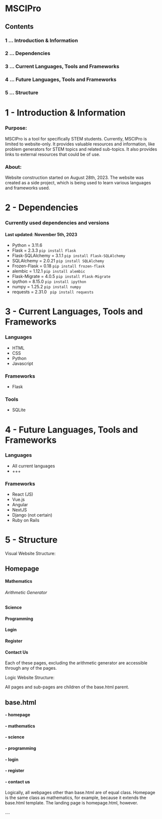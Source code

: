 # MSCIPro

## Contents
### 1 ... Introduction & Information
### 2 ... Dependencies
### 3 ... Current Languages, Tools and Frameworks
### 4 ... Future Languages, Tools and Frameworks
### 5 ... Structure

# 1 - **Introduction & Information**

### Purpose:
MSCIPro is a tool for specifically STEM students. Currently, MSCIPro is limited to website-only.
It provides valuable resources and information, like problem generators for STEM topics and related sub-topics.
It also provides links to external resources that could be of use.

### About:

Website construction started on August 28th, 2023. The website was created as a side project, which is being used to learn various languages and frameworks used.

# 2 - Dependencies 

### Currently used dependencies and versions

#### Last updated: **November 5th, 2023**

- Python = 3.11.6 
- Flask = 2.3.3 ``` pip install Flask ```
- Flask-SQLAlchemy = 3.1.1 ``` pip install Flask-SQLAlchemy ```
- SQLAlchemy = 2.0.21 ``` pip install SQLAlchemy ```
- Frozen-Flask = 0.18 ``` pip install frozen-flask ```
- alembic = 1.12.1 ``` pip install alembic ```
- Flask-Migrate = 4.0.5 ``` pip install Flask-Migrate ```
- ipython = 8.15.0 ``` pip install ipython ```
- numpy = 1.25.2 ``` pip install numpy ```
- requests = 2.31.0 ``` pip install requests```


# 3 - Current Languages, Tools and Frameworks

### Languages

- HTML
- CSS
- Python
- Javascript

### Frameworks

- Flask

### Tools

- SQLite

# 4 - Future Languages, Tools and Frameworks

### Languages

- All current languages
- +++

### Frameworks

- React (JS)
- Vue.js
- Angular
- NextJS
- Django (not certain)
- Ruby on Rails

# 5 - Structure

Visual Website Structure:

## Homepage
#### Mathematics
###### Arithmetic Generator
#### Science
#### Programming
#### Login
#### Register
#### Contact Us

Each of these pages, excluding the arithmetic generator are accessible through any of the pages.

Logic Website Structure:

All pages and sub-pages are children of the base.html parent.

## base.html
#### - homepage
#### - mathematics
#### - science
#### - programming
#### - login
#### - register
#### - contact us

Logically, all webpages other than base.html are of equal class. Homepage is the same class as mathematics, for example, because it extends the base.html template. The landing page is homepage.html, however.

....
